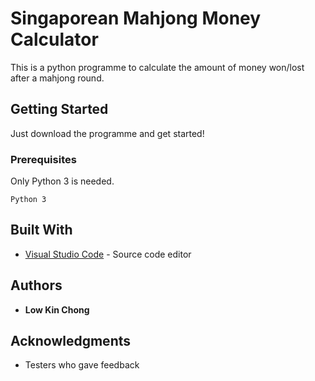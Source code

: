 # Singaporean Mahjong Money Calculator

This is a python programme to calculate the amount of money won/lost after a mahjong round.

## Getting Started

Just download the programme and get started!

### Prerequisites

Only Python 3 is needed.

```
Python 3
```

## Built With

* [Visual Studio Code](https://code.visualstudio.com/) - Source code editor

## Authors

* **Low Kin Chong** 

## Acknowledgments

* Testers who gave feedback

